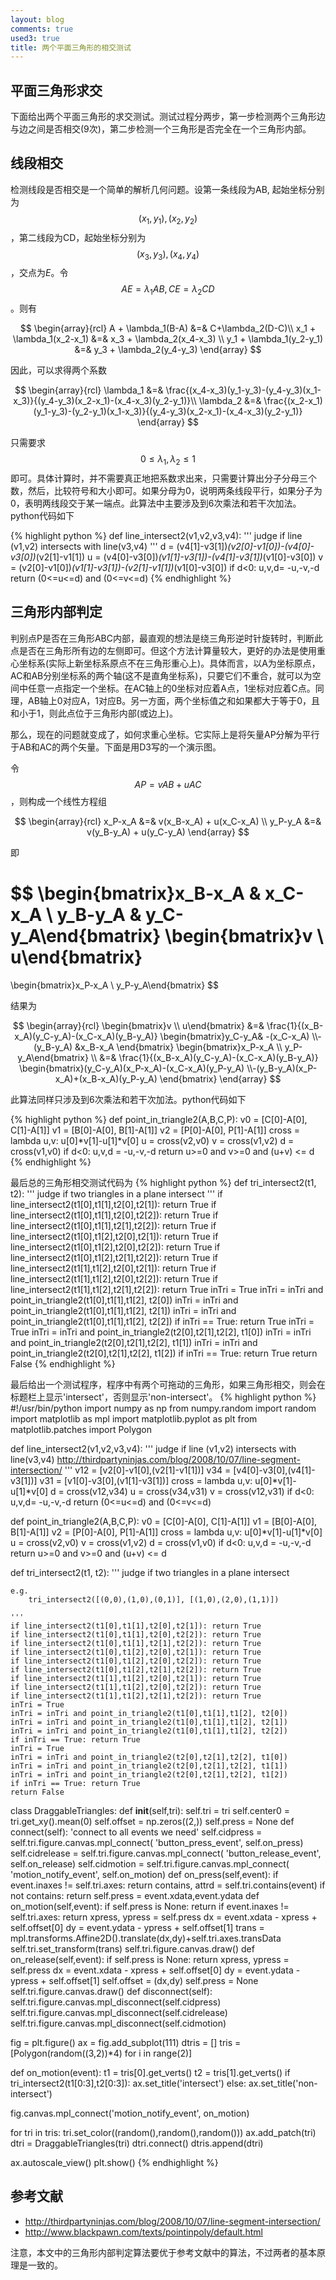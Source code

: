 ```yaml
---
layout: blog
comments: true
used3: true
title: 两个平面三角形的相交测试
---
```



## 平面三角形求交

下面给出两个平面三角形的求交测试。测试过程分两步，第一步检测两个三角形边与边之间是否相交(9次)，第二步检测一个三角形是否完全在一个三角形内部。


## 线段相交
检测线段是否相交是一个简单的解析几何问题。设第一条线段为AB, 起始坐标分别为$$(x_1,y_1),(x_2,y_2)$$，第二线段为CD，起始坐标分别为$$(x_3,y_3),(x_4,y_4)$$，交点为$E$。令$$AE=\lambda_1AB, CE=\lambda_2CD$$。则有

$$
\begin{array}{rcl}
A + \lambda_1(B-A) &=& C+\lambda_2(D-C)\\
x_1 + \lambda_1(x_2-x_1) &=& x_3 + \lambda_2(x_4-x_3) \\
y_1 + \lambda_1(y_2-y_1) &=& y_3 + \lambda_2(y_4-y_3) 
\end{array}
$$

因此，可以求得两个系数

$$
\begin{array}{rcl}
\lambda_1 &=& \frac{(x_4-x_3)(y_1-y_3)-(y_4-y_3)(x_1-x_3)}{(y_4-y_3)(x_2-x_1)-(x_4-x_3)(y_2-y_1)}\\
\lambda_2 &=& \frac{(x_2-x_1)(y_1-y_3)-(y_2-y_1)(x_1-x_3)}{(y_4-y_3)(x_2-x_1)-(x_4-x_3)(y_2-y_1)}
\end{array}
$$

只需要求$$0\le\lambda_1,\lambda_2\le1$$即可。具体计算时，并不需要真正地把系数求出来，只需要计算出分子分母三个数，然后，比较符号和大小即可。如果分母为0，说明两条线段平行，如果分子为0，表明两线段交于某一端点。此算法中主要涉及到6次乘法和若干次加法。python代码如下

{% highlight python %}
def line_intersect2(v1,v2,v3,v4):
    '''
    judge if line (v1,v2) intersects with line(v3,v4)
    '''
    d = (v4[1]-v3[1])*(v2[0]-v1[0])-(v4[0]-v3[0])*(v2[1]-v1[1])
    u = (v4[0]-v3[0])*(v1[1]-v3[1])-(v4[1]-v3[1])*(v1[0]-v3[0])
    v = (v2[0]-v1[0])*(v1[1]-v3[1])-(v2[1]-v1[1])*(v1[0]-v3[0])
    if d<0:
        u,v,d= -u,-v,-d
    return (0<=u<=d) and (0<=v<=d)
{% endhighlight %}

## 三角形内部判定
判别点P是否在三角形ABC内部，最直观的想法是绕三角形逆时针旋转时，判断此点是否在三角形所有边的左侧即可。但这个方法计算量较大，更好的办法是使用重心坐标系(实际上新坐标系原点不在三角形重心上)。具体而言，以A为坐标原点，AC和AB分别坐标系的两个轴(这不是直角坐标系)，只要它们不重合，就可以为空间中任意一点指定一个坐标。在AC轴上的0坐标对应着A点，1坐标对应着C点。同理，AB轴上0对应A，1对应B。另一方面，两个坐标值之和如果都大于等于0，且和小于1，则此点位于三角形内部(或边上)。

那么，现在的问题就变成了，如何求重心坐标。它实际上是将矢量AP分解为平行于AB和AC的两个矢量。下面是用D3写的一个演示图。

<div id="chart1">
</div>
<script>
var dataset = [5,10,15,20,25];
var w = 300, h=150;
var A={x:100,y:40,t:"A"}, B={x:200,y:40,t:"B"}, C={x:150,y:120,t:"C"};
var P = {x:100,y:100,t:"P"};
var svg = d3.select("#chart1")
.append("svg:svg")
.attr("width",w)
.attr("height",h);
svg.append("svg:defs").selectAll("marker")
.data(["suit", "licensing", "resolved"])
.enter().append("svg:marker")
.attr("id", String)
.attr("viewBox", "0 -5 10 10")
.attr("refX", 8)
.attr("refY", 0)
.attr("markerWidth", 6)
.attr("markerHeight", 6)
.attr("orient", "auto")
.append("svg:path")
.attr("d", "M0,-5L10,0L0,5");
var lineFunc = d3.svg.line()
.x(function(d) { return d.x; })
.y(function(d) { return d.y; })
.interpolate("linear");
var line = svg.append("path")
.attr("d", lineFunc([A,B,C,A]))
.attr("stroke", "blue")
.attr("stroke-width", 1)
.attr("fill", "none");
var cross = function(u,v) {
return u.x*v.y-u.y*v.x;
};
var dot = function(u,v) {
return u.x*v.x+u.y*v.y;
}
var minus = function(u,v) {
return {x:u.x-v.x,y:u.y-v.y};
}
var decomp = function(A,B,C,P) {
var v0 = minus(C,A);
var v1 = minus(B,A);
var v2 = minus(P,A);
var dot00 = dot(v0,v0);
var dot01 = dot(v0,v1);
var dot02 = dot(v0,v2);
var dot11 = dot(v1,v1);
var dot12 = dot(v1,v2);
var d = (dot00*dot11-dot01*dot01);
var u = (dot11*dot02-dot01*dot12);
var v = (dot00*dot12-dot01*dot02);
return {x:u/d,y:v/d};
}
var scale = function(A,B,u) {
return {x:A.x+u*(B.x-A.x), y:A.y+u*(B.y-A.y)};
}
svg.selectAll("text")
.data([A,B,C])
.enter()
.append("text")
.attr("x", function(d) {return d.x;})
.attr("y", function(d) {return d.y;})
.text(function(d) { return d.t;})
;
var labelP = svg.append("text")
.attr("x", P.x)
.attr("y", P.y)
.text("P");
var tmp = decomp(A,B,C,P);
var u=tmp.x,v=tmp.y;
var labelu = svg.append("text")
.attr("x", 0)
.attr("y", 15)
.text("u: " + u);
var labelv = svg.append("text")
.attr("x", 0)
.attr("y", 30)
.text("v: " + v);
var line2 = svg.append("path")
.attr("d", lineFunc([A,P]))
.attr("stroke", "red")
.attr("stroke-width", 1)
.attr("fill", "none")
.attr("marker-end","url(#licensing)");
var line3 = svg.append("path")
.attr("d", lineFunc([A,scale(A,C,u)]))
.attr("stroke", "red")
.attr("stroke-width", 1)
.attr("fill", "none")
.attr("marker-end", "url(#licensing)");
var line4 = svg.append("path")
.attr("d", lineFunc([A,scale(A,B,v)]))
.attr("stroke", "red")
.attr("stroke-width", 1)
.attr("fill", "none")
.attr("marker-end", "url(#licensing)");
var dashline = svg.append("path")
.attr("d", lineFunc([scale(A,B,v), P, scale(A,C,u)]))
.attr("stroke", "red")
.attr("stroke-dasharray", "5,5")
.attr("stroke-width", 1)
.attr("fill", "none");
svg.on("mousemove", function(){
P = d3.mouse(this);
P = {x:P[0],y:P[1]};
tmp = decomp(A,B,C,P);
u=tmp.x,v=tmp.y;
line2.attr("d", lineFunc([A,P]));
line3.attr("d", lineFunc([A,scale(A,C,u)]));
line4.attr("d", lineFunc([A,scale(A,B,v)]));
dashline.attr("d", lineFunc([scale(A,B,v), P, scale(A,C,u)]));
labelP.attr("x",P.x).attr("y",P.y);
labelu.text("u: " + u);
labelv.text("v: " + v);
if(u>=0 && v>=0 && u+v<=1) {
labelu.attr("fill","red");
labelv.attr("fill","red");
}
else {
labelu.attr("fill","black");
labelv.attr("fill","black");
}
}
);
</script>

令$$AP=v AB + u AC$$，则构成一个线性方程组

$$
\begin{array}{rcl}
x_P-x_A &=& v(x_B-x_A) + u(x_C-x_A) \\
y_P-y_A &=& v(y_B-y_A) + u(y_C-y_A) 
\end{array}
$$

即

$$
\begin{bmatrix}x_B-x_A & x_C-x_A \\ y_B-y_A & y_C-y_A\end{bmatrix} 
\begin{bmatrix}v \\ u\end{bmatrix}
= 
\begin{bmatrix}x_P-x_A \\ y_P-y_A\end{bmatrix}
$$

结果为

$$
\begin{array}{rcl}
\begin{bmatrix}v \\ u\end{bmatrix} &=& \frac{1}{(x_B-x_A)(y_C-y_A)-(x_C-x_A)(y_B-y_A)}
\begin{bmatrix}y_C-y_A& -(x_C-x_A) \\-(y_B-y_A)  &x_B-x_A  \end{bmatrix} 
\begin{bmatrix}x_P-x_A \\ y_P-y_A\end{bmatrix} \\
	&=& \frac{1}{(x_B-x_A)(y_C-y_A)-(x_C-x_A)(y_B-y_A)}
\begin{bmatrix}(y_C-y_A)(x_P-x_A)-(x_C-x_A)(y_P-y_A) \\-(y_B-y_A)(x_P-x_A)+(x_B-x_A)(y_P-y_A)  \end{bmatrix} 
\end{array}
$$

此算法同样只涉及到6次乘法和若干次加法。python代码如下

{% highlight python %}
def point_in_triangle2(A,B,C,P):
    v0 = [C[0]-A[0], C[1]-A[1]]
    v1 = [B[0]-A[0], B[1]-A[1]]
    v2 = [P[0]-A[0], P[1]-A[1]]
    cross = lambda u,v: u[0]*v[1]-u[1]*v[0]
    u = cross(v2,v0)
    v = cross(v1,v2)
    d = cross(v1,v0)
    if d<0:
        u,v,d = -u,-v,-d
    return u>=0 and v>=0 and (u+v) <= d
{% endhighlight %}

最后总的三角形相交测试代码为
{% highlight python %}
def tri_intersect2(t1, t2):
    '''
    judge if two triangles in a plane intersect 
    '''
    if line_intersect2(t1[0],t1[1],t2[0],t2[1]): return True
    if line_intersect2(t1[0],t1[1],t2[0],t2[2]): return True
    if line_intersect2(t1[0],t1[1],t2[1],t2[2]): return True
    if line_intersect2(t1[0],t1[2],t2[0],t2[1]): return True
    if line_intersect2(t1[0],t1[2],t2[0],t2[2]): return True
    if line_intersect2(t1[0],t1[2],t2[1],t2[2]): return True
    if line_intersect2(t1[1],t1[2],t2[0],t2[1]): return True
    if line_intersect2(t1[1],t1[2],t2[0],t2[2]): return True
    if line_intersect2(t1[1],t1[2],t2[1],t2[2]): return True
    inTri = True 
    inTri = inTri and point_in_triangle2(t1[0],t1[1],t1[2], t2[0])
    inTri = inTri and point_in_triangle2(t1[0],t1[1],t1[2], t2[1])
    inTri = inTri and point_in_triangle2(t1[0],t1[1],t1[2], t2[2])
    if inTri == True: return True
    inTri = True
    inTri = inTri and point_in_triangle2(t2[0],t2[1],t2[2], t1[0])
    inTri = inTri and point_in_triangle2(t2[0],t2[1],t2[2], t1[1])
    inTri = inTri and point_in_triangle2(t2[0],t2[1],t2[2], t1[2])
    if inTri == True: return True
    return False
{% endhighlight %}

最后给出一个测试程序，程序中有两个可拖动的三角形，如果三角形相交，则会在标题栏上显示'intersect'，否则显示'non-intersect'。
{% highlight python %}
#!/usr/bin/python
import numpy as np
from numpy.random import random
import matplotlib as mpl
import matplotlib.pyplot as plt
from matplotlib.patches import Polygon

def line_intersect2(v1,v2,v3,v4):
    '''
    judge if line (v1,v2) intersects with line(v3,v4)
    http://thirdpartyninjas.com/blog/2008/10/07/line-segment-intersection/
    '''
    v12 = [v2[0]-v1[0],(v2[1]-v1[1])]
    v34 = [v4[0]-v3[0],(v4[1]-v3[1])]
    v31 = [v1[0]-v3[0],(v1[1]-v3[1])]
    cross = lambda u,v: u[0]*v[1]-u[1]*v[0]
    d = cross(v12,v34)
    u = cross(v34,v31)
    v = cross(v12,v31)
    if d<0:
        u,v,d= -u,-v,-d
    return (0<=u<=d) and (0<=v<=d)

def point_in_triangle2(A,B,C,P):
    v0 = [C[0]-A[0], C[1]-A[1]]
    v1 = [B[0]-A[0], B[1]-A[1]]
    v2 = [P[0]-A[0], P[1]-A[1]]
    cross = lambda u,v: u[0]*v[1]-u[1]*v[0]
    u = cross(v2,v0)
    v = cross(v1,v2)
    d = cross(v1,v0)
    if d<0:
        u,v,d = -u,-v,-d
    return u>=0 and v>=0 and (u+v) <= d


def tri_intersect2(t1, t2):
    '''
    judge if two triangles in a plane intersect 

    e.g.
        tri_intersect2([(0,0),(1,0),(0,1)], [(1,0),(2,0),(1,1)])

    '''
    if line_intersect2(t1[0],t1[1],t2[0],t2[1]): return True
    if line_intersect2(t1[0],t1[1],t2[0],t2[2]): return True
    if line_intersect2(t1[0],t1[1],t2[1],t2[2]): return True
    if line_intersect2(t1[0],t1[2],t2[0],t2[1]): return True
    if line_intersect2(t1[0],t1[2],t2[0],t2[2]): return True
    if line_intersect2(t1[0],t1[2],t2[1],t2[2]): return True
    if line_intersect2(t1[1],t1[2],t2[0],t2[1]): return True
    if line_intersect2(t1[1],t1[2],t2[0],t2[2]): return True
    if line_intersect2(t1[1],t1[2],t2[1],t2[2]): return True
    inTri = True 
    inTri = inTri and point_in_triangle2(t1[0],t1[1],t1[2], t2[0])
    inTri = inTri and point_in_triangle2(t1[0],t1[1],t1[2], t2[1])
    inTri = inTri and point_in_triangle2(t1[0],t1[1],t1[2], t2[2])
    if inTri == True: return True
    inTri = True
    inTri = inTri and point_in_triangle2(t2[0],t2[1],t2[2], t1[0])
    inTri = inTri and point_in_triangle2(t2[0],t2[1],t2[2], t1[1])
    inTri = inTri and point_in_triangle2(t2[0],t2[1],t2[2], t1[2])
    if inTri == True: return True
    return False

class DraggableTriangles:
    def __init__(self,tri):
        self.tri = tri
        self.center0 = tri.get_xy().mean(0)
        self.offset = np.zeros((2,))
        self.press = None
    def connect(self):
        'connect to all events we need'
        self.cidpress = self.tri.figure.canvas.mpl_connect(
                'button_press_event', self.on_press)
        self.cidrelease = self.tri.figure.canvas.mpl_connect(
                'button_release_event', self.on_release)
        self.cidmotion = self.tri.figure.canvas.mpl_connect(
                'motion_notify_event', self.on_motion)
    def on_press(self,event):
        if event.inaxes != self.tri.axes: return
        contains, attrd = self.tri.contains(event)
        if not contains: return
        self.press = event.xdata,event.ydata
    def on_motion(self,event):
        if self.press is None: return
        if event.inaxes != self.tri.axes: return
        xpress, ypress = self.press
        dx = event.xdata - xpress + self.offset[0]
        dy = event.ydata - ypress + self.offset[1]
        trans = mpl.transforms.Affine2D().translate(dx,dy)+self.tri.axes.transData
        self.tri.set_transform(trans)
        self.tri.figure.canvas.draw()
    def on_release(self,event):
        if self.press is None: return
        xpress, ypress = self.press
        dx = event.xdata - xpress + self.offset[0]
        dy = event.ydata - ypress + self.offset[1]
        self.offset = (dx,dy)
        self.press = None
        self.tri.figure.canvas.draw()
    def disconnect(self):
        self.tri.figure.canvas.mpl_disconnect(self.cidpress)
        self.tri.figure.canvas.mpl_disconnect(self.cidrelease)
        self.tri.figure.canvas.mpl_disconnect(self.cidmotion)

fig = plt.figure()
ax = fig.add_subplot(111)
dtris = []
tris = [Polygon(random((3,2))*4) for i in range(2)]

def on_motion(event):
    t1 = tris[0].get_verts()
    t2 = tris[1].get_verts()
    if tri_intersect2(t1[0:3],t2[0:3]):
        ax.set_title('intersect')
    else:
        ax.set_title('non-intersect')

fig.canvas.mpl_connect('motion_notify_event', on_motion)


for tri in tris:
    tri.set_color((random(),random(),random()))
    ax.add_patch(tri)
    dtri = DraggableTriangles(tri)
    dtri.connect()
    dtris.append(dtri)

ax.autoscale_view()
plt.show()
{% endhighlight %}

## 参考文献
  - http://thirdpartyninjas.com/blog/2008/10/07/line-segment-intersection/
  - http://www.blackpawn.com/texts/pointinpoly/default.html

注意，本文中的三角形内部判定算法要优于参考文献中的算法，不过两者的基本原理是一致的。

